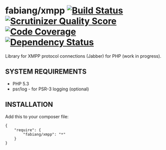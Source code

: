 # fabiang/xmpp [![Build Status](https://travis-ci.org/fabiang/xmpp.png?branch=master)](https://travis-ci.org/fabiang/xmpp) [![Scrutinizer Quality Score](https://scrutinizer-ci.com/g/fabiang/xmpp/badges/quality-score.png?s=2605ad2bc987ff8501b8f749addff43ec1ac7098)](https://scrutinizer-ci.com/g/fabiang/xmpp/) [![Code Coverage](https://scrutinizer-ci.com/g/fabiang/xmpp/badges/coverage.png?s=cec78be78925c90569743c3265f7fe7d1fa1f2cd)](https://scrutinizer-ci.com/g/fabiang/xmpp/) [![Dependency Status](https://gemnasium.com/fabiang/xmpp.png)](https://gemnasium.com/fabiang/xmpp)

Library for XMPP protocol connections (Jabber) for PHP (work in progress).

## SYSTEM REQUIREMENTS

- PHP 5.3
- psr/log - for PSR-3 logging (optional)

## INSTALLATION

Add this to your composer file:

    {
        "require": {
            "fabiang/xmpp": "*"
        }
    }
